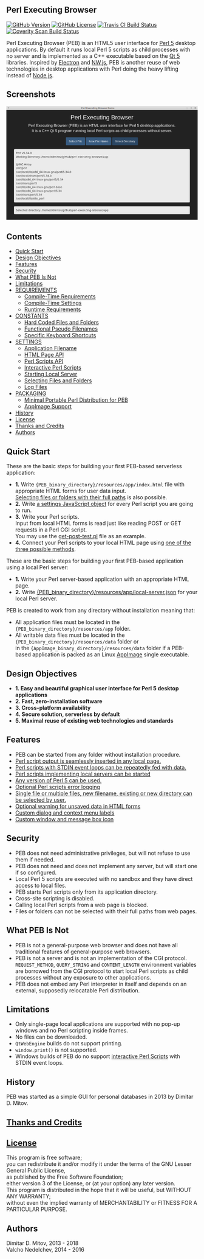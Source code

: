 Perl Executing Browser
--------------------------------------------------------------------------------

[![GitHub Version](https://img.shields.io/github/release/ddmitov/perl-executing-browser.svg)](https://github.com/ddmitov/perl-executing-browser/releases)
[![GitHub License](http://img.shields.io/badge/License-LGPL%20v3-blue.svg)](./LICENSE.md)
[![Travis CI Build Status](https://travis-ci.org/ddmitov/perl-executing-browser.svg?branch=master)](https://travis-ci.org/ddmitov/perl-executing-browser)
[![Coverity Scan Build Status](https://scan.coverity.com/projects/11334/badge.svg)](https://scan.coverity.com/projects/ddmitov-perl-executing-browser)  

Perl Executing Browser (PEB) is an HTML5 user interface for [Perl 5](https://www.perl.org/) desktop applications. By default it runs local Perl 5 scripts as child processes with no server and is implemented as a C++ executable based on the [Qt 5](https://www.qt.io/) libraries. Inspired by [Electron](http://electron.atom.io/) and [NW.js](http://nwjs.io/), PEB is another reuse of web technologies in desktop applications with Perl doing the heavy lifting instead of [Node.js](https://nodejs.org/en/).

## Screenshots

![PEB Screenshot](https://github.com/ddmitov/perl-executing-browser/raw/master/doc/screenshot.png "PEB Screenshot")  

## Contents
* [Quick Start](#quick-start)
* [Design Objectives](#design-objectives)
* [Features](#features)
* [Security](#security)
* [What PEB Is Not](#what-peb-is-not)
* [Limitations](#limitations)
* [REQUIREMENTS](./doc/REQUIREMENTS.md)
  * [Compile-Time Requirements](./doc/REQUIREMENTS.md#compile-time-requirements)
  * [Compile-Time Settings](./doc/REQUIREMENTS.md#compile-time-settings)
  * [Runtime Requirements](./doc/REQUIREMENTS.md#runtime-requirements)
* [CONSTANTS](./doc/CONSTANTS.md)
  * [Hard Coded Files and Folders](./doc/CONSTANTS.md#hard-coded-files-and-folders)
  * [Functional Pseudo Filenames](./doc/CONSTANTS.md#functional-pseudo-filenames)
  * [Specific Keyboard Shortcuts](./doc/CONSTANTS.md#specific-keyboard-shortcuts)
* [SETTINGS](./doc/SETTINGS.md)
  * [Application Filename](./doc/SETTINGS.md#application-filename)
  * [HTML Page API](./doc/SETTINGS.md#html-page-api)
  * [Perl Scripts API](./doc/SETTINGS.md#perl-scripts-api)
  * [Interactive Perl Scripts](./doc/SETTINGS.md#interactive-perl-scripts)
  * [Starting Local Server](./doc/SETTINGS.md#starting-local-server)
  * [Selecting Files and Folders](./doc/SETTINGS.md#selecting-files-and-folders)
  * [Log Files](./doc/SETTINGS.md#log-files)
* [PACKAGING](./doc/PACKAGING.md)
  * [Minimal Portable Perl Distribution for PEB](./doc/PACKAGING.md#minimal-portable-perl-distribution-for-peb)
  * [AppImage Support](./doc/PACKAGING.md#appimage-support)
* [History](#history)
* [License](./LICENSE.md)
* [Thanks and Credits](./doc/CREDITS.md)
* [Authors](#authors)

## Quick Start
These are the basic steps for building your first PEB-based serverless application:  

* **1.** Write ``{PEB_binary_directory}/resources/app/index.html`` file with appropriate HTML forms for user data input.  
  [Selecting files or folders with their full paths](./doc/SETTINGS.md#selecting-files-and-folders) is also possible.
* **2.** Write [a settings JavaScript object](./doc/SETTINGS.md#perl-scripts-api) for every Perl script you are going to run.
* **3.** Write your Perl scripts.  
  Input from local HTML forms is read just like reading POST or GET requests in a Perl CGI script.  
  You may use the [get-post-test.pl](./resources/app/perl/get-post-test.pl) file as an example.
* **4.** Connect your Perl scripts to your local HTML page using [one of the three possible methods](./doc/SETTINGS.md#perl-scripts-api).  

These are the basic steps for building your first PEB-based application using a local Perl server:  

* **1.** Write your Perl server-based application with an appropriate HTML page.  
* **2.** Write [{PEB_binary_directory}/resources/app/local-server.json](./doc/SETTINGS.md#starting-local-server) for your local Perl server.  

PEB is created to work from any directory without installation meaning that:
* All application files must be located in the ``{PEB_binary_directory}/resources/app`` folder.
* All writable data files must be located in the ``{PEB_binary_directory}/resources/data`` folder or  
  in the ``{AppImage_binary_directory}/resources/data`` folder if a PEB-based application is packed as an Linux [AppImage](https://appimage.org/) single executable.

## Design Objectives
* **1. Easy and beautiful graphical user interface for Perl 5 desktop applications**  
* **2. Fast, zero-installation software**  
* **3. Cross-platform availability**  
* **4. Secure solution, serverless by default**  
* **5. Maximal reuse of existing web technologies and standards**

## Features
* PEB can be started from any folder without installation procedure.
* [Perl script output is seamlessly inserted in any local page.](./doc/SETTINGS.md#perl-scripts-api)
* [Perl scripts with STDIN event loops can be repeatedly fed with data.](./doc/SETTINGS.md#interactive-perl-scripts)
* [Perl scripts implementing local servers can be started](./doc/SETTINGS.md#starting-local-server)
* [Any version of Perl 5 can be used.](./doc/REQUIREMENTS.md#runtime-requirements)
* [Optional Perl scripts error logging](./doc/SETTINGS.md#log-files)
* [Single file or multiple files, new filename, existing or new directory can be selected by user.](./doc/SETTINGS.md#selecting-files-and-folders)  
* [Optional warning for unsaved data in HTML forms](./doc/SETTINGS.md#html-page-api)
* [Custom dialog and context menu labels](./doc/SETTINGS.md#html-page-api)
* [Custom window and message box icon](./doc/CONSTANTS.md#icon)

## Security
* PEB does not need administrative privileges, but will not refuse to use them if needed.
* PEB does not need and does not implement any server, but will start one if so configured.
* Local Perl 5 scripts are executed with no sandbox and they have direct access to local files.
* PEB starts Perl scripts only from its application directory.
* Cross-site scripting is disabled.
* Calling local Perl scripts from a web page is blocked.
* Files or folders can not be selected with their full paths from web pages.

## What PEB Is Not
* PEB is not a general-purpose web browser and does not have all traditional features of general-purpose web browsers.
* PEB is not a server and is not an implementation of the CGI protocol.  
``REQUEST_METHOD``, ``QUERY_STRING`` and ``CONTENT_LENGTH`` environment variables are borrowed from the CGI protocol to start local Perl scripts as child processes without any exposure to other applications.
* PEB does not embed any Perl interpreter in itself and depends on an external, supposedly relocatable Perl distribution.

## Limitations
* Only single-page local applications are supported with no pop-up windows and no Perl scripting inside frames.
* No files can be downloaded.
* ``QtWebEngine`` builds do not support printing.
* ``window.print()`` is not supported.
* Windows builds of PEB do no support [interactive Perl Scripts](./doc/SETTINGS.md#interactive-perl-scripts) with STDIN event loops.

## History
PEB was started as a simple GUI for personal databases in 2013 by Dimitar D. Mitov.

## [Thanks and Credits](./doc/CREDITS.md)

## [License](./LICENSE.md)
This program is free software;  
you can redistribute it and/or modify it under the terms of the GNU Lesser General Public License,  
as published by the Free Software Foundation;  
either version 3 of the License, or (at your option) any later version.  
This program is distributed in the hope that it will be useful, but WITHOUT ANY WARRANTY;  
without even the implied warranty of MERCHANTABILITY or FITNESS FOR A PARTICULAR PURPOSE.

## Authors
Dimitar D. Mitov, 2013 - 2018  
Valcho Nedelchev, 2014 - 2016  
